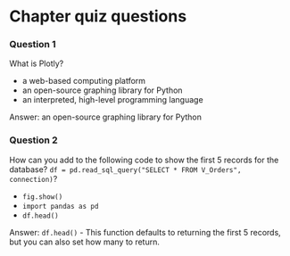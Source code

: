 # Chapter quiz questions
### Question 1
What is Plotly?
* a web-based computing platform
* an open-source graphing library for Python
* an interpreted, high-level programming language

Answer: an open-source graphing library for Python

### Question 2
How can you add to the following code to show the first 5 records for the database?
`df = pd.read_sql_query("SELECT * FROM V_Orders", connection)`?
* `fig.show()`
* `import pandas as pd`
* `df.head()`

Answer: `df.head()` - This function defaults to returning the first 5 records, but you can also set how many to return. 